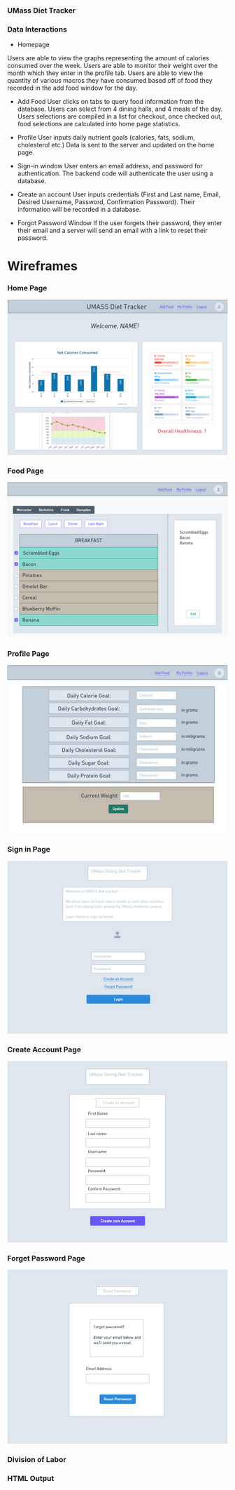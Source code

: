 ### UMass Diet Tracker

### Data Interactions

- Homepage

Users are able to view the graphs representing the amount of calories consumed over the week. Users are able to monitor their weight over the month which they enter in the profile tab.
Users are able to view the quantity of various macros they have consumed based off of food they recorded in the add food window for the day. 


- Add Food
User clicks on tabs to query food information from the database. Users can select from 4 dining halls, and 4 meals of the day. Users selections are compiled in a list for checkout, once checked out, food selections are calculated into home page statistics.

- Profile
User inputs daily nutrient goals (calories, fats, sodium, cholesterol etc.) Data is sent to the server and updated on the home page.

- Sign-in window
User enters an email address, and password for authentication. The backend code will authenticate the user using a database. 

- Create an account
User inputs credentials (First and Last name, Email, Desired Username, Password, Confirmation Password). Their information will be recorded in a database. 

- Forgot Password Window
If the user forgets their password, they enter their email and a server will send an email with a link to reset their password.  


# Wireframes

### Home Page
![image](milestone1-res/home-page.png)
### Food Page
![image](milestone1-res/food.png)
### Profile Page
![image](milestone1-res/profile.png)
### Sign in Page
![image](milestone1-res/sign-in.png)
### Create Account Page
![image](milestone1-res/create-account.png)
### Forget Password Page
![image](milestone1-res/forgot-password.png)

### Division of Labor

### HTML Output

